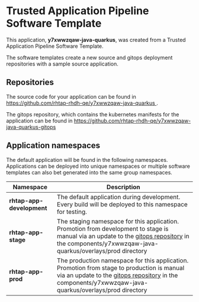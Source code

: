 # Trusted Application Pipeline Software Template

This application, **y7xwwzqaw-java-quarkus**, was created from a Trusted Application Pipeline Software Template.

The software templates create a new source and gitops deployment repositories with a sample source application. 

## Repositories

The source code for your application can be found in [https://github.com/rhtap-rhdh-qe/y7xwwzqaw-java-quarkus ](https://github.com/rhtap-rhdh-qe/y7xwwzqaw-java-quarkus ).
 
The gitops repository, which contains the kubernetes manifests for the application can be found in 
[https://github.com/rhtap-rhdh-qe/y7xwwzqaw-java-quarkus-gitops ](https://github.com/rhtap-rhdh-qe/y7xwwzqaw-java-quarkus-gitops ) 

## Application namespaces 

The default application will be found in the following namespaces. Applications can be deployed into unique namespaces or multiple software templates can also bet generated into the same group namespaces.  

|  Namespace   |  Description   |  
| -------- | -------- |   
| **rhtap-app-development** | The default application during development. Every build will be deployed to this namespace for testing. | 
| **rhtap-app-stage** | The staging namespace for this application. Promotion from development to stage is manual via an update to the [gitops repository](https://github.com/rhtap-rhdh-qe/y7xwwzqaw-java-quarkus-gitops ) in the components/y7xwwzqaw-java-quarkus/overlays/prod directory |  
| **rhtap-app-prod** | The production namespace for this application. Promotion from stage to production is manual via an update to the [gitops repository](https://github.com/rhtap-rhdh-qe/y7xwwzqaw-java-quarkus-gitops ) in the components/y7xwwzqaw-java-quarkus/overlays/prod directory | 